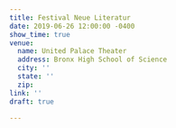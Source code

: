 ```yaml
---
title: Festival Neue Literatur
date: 2019-06-26 12:00:00 -0400
show_time: true
venue:
  name: United Palace Theater
  address: Bronx High School of Science
  city: ''
  state: ''
  zip: 
link: ''
draft: true

---
```


